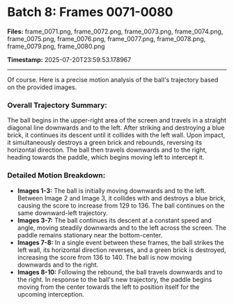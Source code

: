 # Batch 8: Frames 0071-0080

**Files:** frame_0071.png, frame_0072.png, frame_0073.png, frame_0074.png, frame_0075.png, frame_0076.png, frame_0077.png, frame_0078.png, frame_0079.png, frame_0080.png

**Timestamp:** 2025-07-20T23:59:53.178967

---

Of course. Here is a precise motion analysis of the ball's trajectory based on the provided images.

### Overall Trajectory Summary:
The ball begins in the upper-right area of the screen and travels in a straight diagonal line downwards and to the left. After striking and destroying a blue brick, it continues its descent until it collides with the left wall. Upon impact, it simultaneously destroys a green brick and rebounds, reversing its horizontal direction. The ball then travels downwards and to the right, heading towards the paddle, which begins moving left to intercept it.

### Detailed Motion Breakdown:
*   **Images 1-3:** The ball is initially moving downwards and to the left. Between Image 2 and Image 3, it collides with and destroys a blue brick, causing the score to increase from 129 to 136. The ball continues on the same downward-left trajectory.
*   **Images 3-7:** The ball continues its descent at a constant speed and angle, moving steadily downwards and to the left across the screen. The paddle remains stationary near the bottom-center.
*   **Images 7-8:** In a single event between these frames, the ball strikes the left wall, its horizontal direction reverses, and a green brick is destroyed, increasing the score from 136 to 140. The ball is now moving downwards and to the right.
*   **Images 8-10:** Following the rebound, the ball travels downwards and to the right. In response to the ball's new trajectory, the paddle begins moving from the center towards the left to position itself for the upcoming interception.
